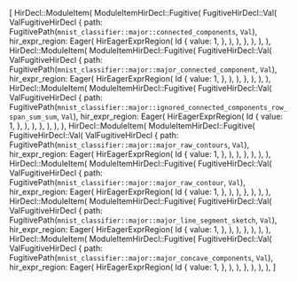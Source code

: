 [
    HirDecl::ModuleItem(
        ModuleItemHirDecl::Fugitive(
            FugitiveHirDecl::Val(
                ValFugitiveHirDecl {
                    path: FugitivePath(`mnist_classifier::major::connected_components`, `Val`),
                    hir_expr_region: Eager(
                        HirEagerExprRegion(
                            Id {
                                value: 1,
                            },
                        ),
                    ),
                },
            ),
        ),
    ),
    HirDecl::ModuleItem(
        ModuleItemHirDecl::Fugitive(
            FugitiveHirDecl::Val(
                ValFugitiveHirDecl {
                    path: FugitivePath(`mnist_classifier::major::major_connected_component`, `Val`),
                    hir_expr_region: Eager(
                        HirEagerExprRegion(
                            Id {
                                value: 1,
                            },
                        ),
                    ),
                },
            ),
        ),
    ),
    HirDecl::ModuleItem(
        ModuleItemHirDecl::Fugitive(
            FugitiveHirDecl::Val(
                ValFugitiveHirDecl {
                    path: FugitivePath(`mnist_classifier::major::ignored_connected_components_row_span_sum_sum`, `Val`),
                    hir_expr_region: Eager(
                        HirEagerExprRegion(
                            Id {
                                value: 1,
                            },
                        ),
                    ),
                },
            ),
        ),
    ),
    HirDecl::ModuleItem(
        ModuleItemHirDecl::Fugitive(
            FugitiveHirDecl::Val(
                ValFugitiveHirDecl {
                    path: FugitivePath(`mnist_classifier::major::major_raw_contours`, `Val`),
                    hir_expr_region: Eager(
                        HirEagerExprRegion(
                            Id {
                                value: 1,
                            },
                        ),
                    ),
                },
            ),
        ),
    ),
    HirDecl::ModuleItem(
        ModuleItemHirDecl::Fugitive(
            FugitiveHirDecl::Val(
                ValFugitiveHirDecl {
                    path: FugitivePath(`mnist_classifier::major::major_raw_contour`, `Val`),
                    hir_expr_region: Eager(
                        HirEagerExprRegion(
                            Id {
                                value: 1,
                            },
                        ),
                    ),
                },
            ),
        ),
    ),
    HirDecl::ModuleItem(
        ModuleItemHirDecl::Fugitive(
            FugitiveHirDecl::Val(
                ValFugitiveHirDecl {
                    path: FugitivePath(`mnist_classifier::major::major_line_segment_sketch`, `Val`),
                    hir_expr_region: Eager(
                        HirEagerExprRegion(
                            Id {
                                value: 1,
                            },
                        ),
                    ),
                },
            ),
        ),
    ),
    HirDecl::ModuleItem(
        ModuleItemHirDecl::Fugitive(
            FugitiveHirDecl::Val(
                ValFugitiveHirDecl {
                    path: FugitivePath(`mnist_classifier::major::major_concave_components`, `Val`),
                    hir_expr_region: Eager(
                        HirEagerExprRegion(
                            Id {
                                value: 1,
                            },
                        ),
                    ),
                },
            ),
        ),
    ),
]